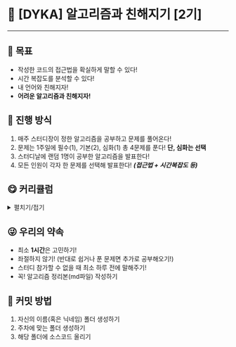 # 🎉 [DYKA] 알고리즘과 친해지기 [2기]
***
## 🎯 목표
- 작성한 코드의 접근법을 확실하게 말할 수 있다!
- 시간 복잡도를 분석할 수 있다!
- 내 언어와 친해지자!
- **어려운 알고리즘과 친해지자!**

## 🚴 진행 방식
1. 매주 스터디장이 정한 알고리즘을 공부하고 문제를 풀어온다!
2. 문제는 1주일에 필수(1), 기본(2), 심화(1) 총 4문제를 푼다! **단, 심화는 선택**
3. 스터디날에 랜덤 1명이 공부한 알고리즘을 발표한다!
4. 모든 인원이 각자 한 문제를 선택해 발표한다! ***(접근법 + 시간복잡도 등)***

## 😋 커리큘럼
<details>
  <summary>펼치기/접기</summary>

| 주차 | 유형                                                  |
| --- |-----------------------------------------------------|
| 1주차 | 구현                                             |
| 2주차 | 구간합 |  
| 3주차 | 위상정렬 |
| 4주차 | 서로소 집합 |
  
<br>
  
<h3> 구현 </h3>

| 주차 | 난이도 | 문제                                                                                                               |
| --- |-----|------------------------------------------------------------------------------------------------------------------|
| 필수 | 실버3 | [과제는 끝나지 않아!](https://www.acmicpc.net/problem/17952)                                          |
| 기본 | 실버1 | [물약 구매](https://www.acmicpc.net/problem/24954)  |
| 심화 | 골드4 | 🔥 [테트로미노](https://www.acmicpc.net/problem/14500) 🔥                                                              |
  
  
<h3> 구간합 </h3>

| 주차 | 난이도 | 문제                                                                                                               |
| --- |-----|------------------------------------------------------------------------------------------------------------------|
| 필수 | 실버2 | [출석체크](https://www.acmicpc.net/problem/20438)                                          |
| 기본 | 실버1 | [피아노 체조](https://www.acmicpc.net/problem/21318)  |
| 심화 | 골드3 | 🔥 [🎵니가 싫어 싫어 너무 싫어 싫어 오지 마 내게 찝쩍대지마🎵](https://www.acmicpc.net/problem/20440) 🔥                                                              |
  

<h3> 위상정렬 </h3>

| 주차 | 난이도 | 문제                                                                                                               |
| --- |-----|------------------------------------------------------------------------------------------------------------------|
| 필수 | 골드5 | [선수과목 (Prerequisite)](https://www.acmicpc.net/problem/14567)                                          |
| 기본 | 골드4 | [왕위 계승](https://www.acmicpc.net/problem/5021)  |
| 심화 | 골드2 | 🔥 [장난감 조립](https://www.acmicpc.net/problem/2637) 🔥                                                              |
  
<h3> 서로소 집합 </h3>

| 주차 | 난이도 | 문제                                                                                                               |
| --- |-----|------------------------------------------------------------------------------------------------------------------|
| 필수 | 골드5 | [여러분의 다리가 되어 드리겠습니다!](https://www.acmicpc.net/problem/17352)                                          |
| 기본 | 골드5 | [귀찮은 해강이](https://www.acmicpc.net/problem/24391)  |
| 심화 | 골드4 | 🔥 [적의 적](https://www.acmicpc.net/problem/12893) 🔥                                                              |

</details>

## 😜 우리의 약속
- 최소 **1시간**은 고민하기! 
- 좌절하지 않기! (반대로 쉽거나 푼 문제면 추가로 공부해오기!)
- 스터디 참가할 수 없을 때 최소 하루 전에 말해주기!
- 꼭! 알고리즘 정리본(md파일) 작성하기

## 🎉 커밋 방법
1. 자신의 이름(혹은 닉네임) 폴더 생성하기
2. 주차에 맞는 폴더 생성하기
3. 해당 폴더에 소스코드 올리기
